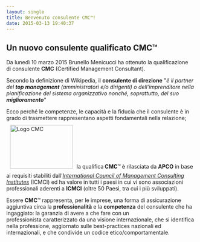 ```yaml
---
layout: single
title: Benvenuto consulente CMC™!
date: 2015-03-13 19:40:37
---
```

<h2>Un nuovo consulente qualificato <strong>CMC</strong>™</h2>
Da lunedì 10 marzo 2015 Brunello Menicucci ha ottenuto la qualificazione di consulente <strong>CMC</strong> (Certified Management Consultant).

Secondo la definizione di Wikipedia, il <strong>consulente di direzione</strong> "<em>è il partner del <strong>top management</strong> (amministratori e/o dirigenti) o dell’imprenditore nella pianificazione del sistema organizzativo nonché, soprattutto, del suo <strong>miglioramento</strong></em>"<!--more-->

Ecco perché le competenze, le capacità e la fiducia che il consulente è in grado di trasmettere rappresentano aspetti fondamentali nella relazione; <img class="alignleft" style="padding: 10px;" src="https://dl.dropboxusercontent.com/u/312263/%7EImages/cmclogo-gld.gif" alt="Logo CMC" width="166" height="115" />la qualifica<strong> CMC</strong>™<strong> </strong>è rilasciata da <strong>APCO</strong> in base ai requisiti stabiliti dall’<em><a title="ICMCI" href="http://www.icmci.org/" target="_blank">International Council of Management Consulting Institutes</a></em> (ICMCI) ed ha valore in tutti i paesi in cui vi sono associazioni professionali aderenti a <strong>ICMCI</strong> (oltre 50 Paesi, tra cui i più sviluppati).

Essere <strong>CMC</strong>™<strong> </strong>rappresenta, per le imprese, una forma di assicurazione aggiuntiva circa la <strong>professionalità</strong> e la <strong>competenza</strong> del consulente che ha ingaggiato: la garanzia di avere a che fare con un professionista caratterizzato da una visione internazionale, che si identifica nella professione, aggiornato sulle best-practices nazionali ed internazionali, e che condivide un codice etico/comportamentale.